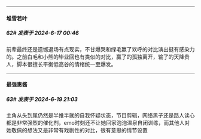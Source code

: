 ﻿
*****

####  堆雪若叶  
##### 62#       发表于 2024-6-17 00:46

前辈最终还是遗憾退场有点现实，不甘爆哭和绿毛赢了欢呼的对比演出挺有感染力的。之前白毛和小熊的毕业回也有类似的对比，赢了的孤独离开，输了的天降贵人，脚本很擅长平衡低高谷的情绪统一至爆发。


*****

####  最强惠酱  
##### 63#       发表于 2024-6-19 21:03

主角从头到尾仍然是半推半就的自我怀疑状态，节目剪辑，网络黑子还是路人读心都是非常强烈的催化剂，emo时刻还不让她回家泡泡温泉自闭训练，而其他人对她敬佩的想法又是非常有戏剧性的对比，很有意思的情节设置

